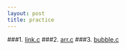```yaml
---
layout: post
title: practice
---
```


###1.
<a href="./link.c">link.c</a>
###2.
<a href="./arr.c">arr.c</a>
###3.
<a href="./bubble.c">bubble.c</a>
